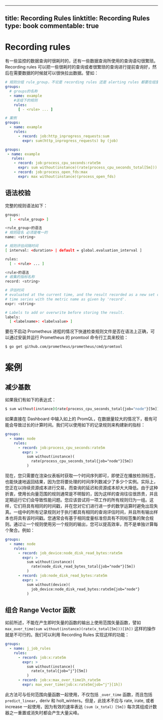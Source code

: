 
---
title: Recording Rules
linktitle: Recording Rules
type: book
commentable: true
---

# Recording rules

有一些监控的数据查询时很耗时的，还有一些数据查询所使用的查询语句很繁琐。Recording rules 可以把一些很耗时的查询或者很繁琐的查询进行提前查询好，然后在需要数据的时候就可以很快拉出数据。譬如：

```yml
# 规则分组 rule_group，不论是 recording rules 还是 alerting rules 都要在组里面
groups:
  # groups的名称
  - name: example
    #该组下的规则
    rules:
      [ - <rule> ... ]

# 案例
groups:
  - name: example
    rules:
      - record: job:http_inprogress_requests:sum
        expr: sum(http_inprogress_requests) by (job)

groups:
 - name: example
   rules:
    - record: job:process_cpu_seconds:rate5m
      expr: sum without(instance)(rate(process_cpu_seconds_total[5m]))
    - record: job:process_open_fds:max
      expr: max without(instance)(process_open_fds)
```

## 语法校验

完整的规则语法如下：

```sh
groups:
  [ - <rule_group> ]

<rule_group>的语法
# 规则组名 必须是唯一的
name: <string>

# 规则评估间隔时间
[ interval: <duration> | default = global.evaluation_interval ]

rules:
  [ - <rule> ... ]

<rule>的语法
# 收集的指标名称
record: <string>

# 评估时间
# evaluated at the current time, and the result recorded as a new set of
# time series with the metric name as given by 'record'.
expr: <string>

# Labels to add or overwrite before storing the result.
labels:
  [ <labelname>: <labelvalue> ]
```

要在不启动 Prometheus 进程的情况下快速检查规则文件是否在语法上正确，可以通过安装并运行 Prometheus 的 promtool 命令行工具来校验：

```sh
$ go get github.com/prometheus/prometheus/cmd/promtool
```

# 案例

## 减少基数

如果我们有如下的表达式：

```sh
$ sum without(instance)(rate(process_cpu_seconds_total{job="node"}[5m]))
```

如果直接在 Dashboard 中输入如上的 PromQL，在数据量较大的情况下，极有可能会导致过长的计算时间。我们可以使用如下的记录规则来构建新的指标：

```yml
groups:
  - name: node
    rules:
      - record: job:process_cpu_seconds:rate5m
        expr: >
          sum without(instance)(
            rate(process_cpu_seconds_total{job="node"}[5m])
          )
```

现在，您只需要在渲染仪表板时获取一个时间序列即可，即使正在播放检测标签，也能快速地返回结果，因为您将要处理的时间序列数减少了多少个实例。实际上，您正在以持续资源成本进行交易，而查询的延迟和资源成本却大大降低。由于这种折衷，使用长向量范围的规则通常是不明智的，因为这样的查询往往很昂贵，并且定期运行它们会导致性能问题。您应该尝试将一项工作的所有规则归为一组。这样，它们将具有相同的时间戳，并在您对它们进行进一步的数学运算时避免出现失真。一组中的所有记录规则对于执行都具有相同的查询评估时间，并且所有输出样本也将具有该时间戳。您通常会有基于相同度量标准但具有不同标签集的聚合规则。通过让一个规则使用另一个规则的输出，您可以提高效率，而不是单独计算每个聚合。例如：

```yml
groups:
  - name: node
    rules:
      - record: job_device:node_disk_read_bytes:rate5m
        expr: >
          sum without(instance)(
            rate(node_disk_read_bytes_total{job="node"}[5m])
          )
      - record: job:node_disk_read_bytes:rate5m
        expr: >
          sum without(device)(
            job_device:node_disk_read_bytes:rate5m{job="node"}
          )
```

## 组合 Range Vector 函数

如前所述，不能在产生即时矢量的函数的输出上使用范围矢量函数，譬如 `max_over_time(sum without(instance)(rate(x_total[5m]))[1h])` 这样的操作就是不可行的。我们可以利用 Recording Rules 实现这样的功能：

```yml
groups:
  - name: j_job_rules
    rules:
      - record: job:x:rate5m
        expr: >
          sum without(instance)(
            rate(x_total{job="j"}[5m])
          )
      - record: job:x:max_over_time1h_rate5m
        expr: max_over_time(job:x:rate5m{job="j"}[1h])
```

此方法可与任何范围向量函数一起使用，不仅包括 `_over_time` 函数，而且包括 `predict_linear`，deriv 和 holt_winters。但是，此技术不应与 rate, irate, 或者 increase 一起使用，因为有效的速率表达 `(sum（x_total）[5m])` 每次其组成计数器之一重置或消失时都会产生大量尖峰。

    